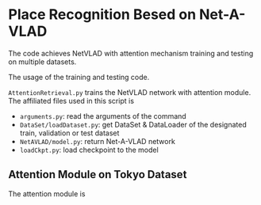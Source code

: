 # Place Recognition Besed on Net-A-VLAD

The code achieves NetVLAD with attention mechanism training and testing on multiple datasets.

The usage of the training and testing code.

`AttentionRetrieval.py` trains the NetVLAD network with attention module. The affiliated files used in this script is
+ `arguments.py`: read the arguments of the command
+ `DataSet/loadDataset.py`: get DataSet & DataLoader of the designated train, validation or test dataset
+ `NetAVLAD/model.py`: return Net-A-VLAD network
+ `loadCkpt.py`: load checkpoint to the model

## Attention Module on Tokyo Dataset

The attention module is 